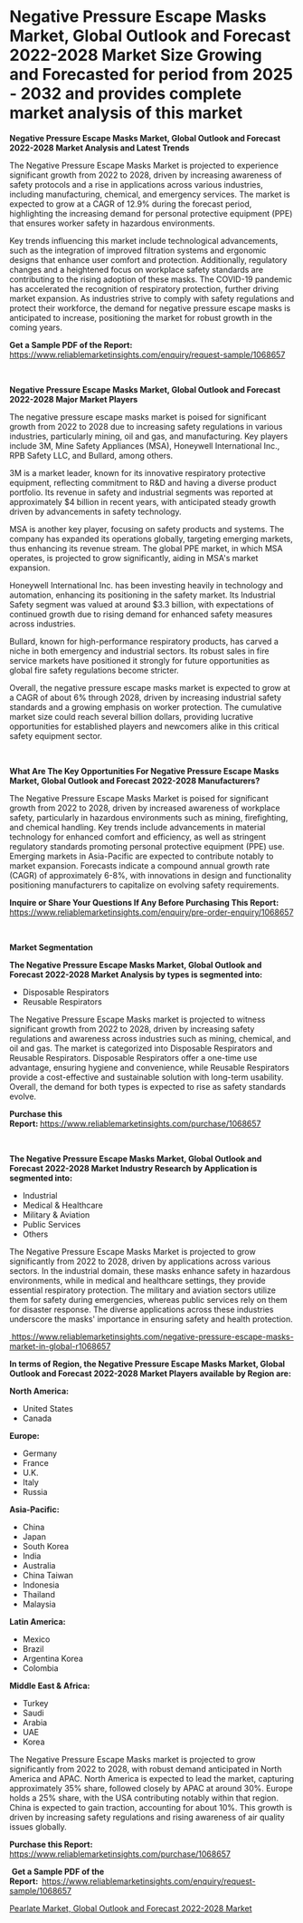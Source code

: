 <p><h1>Negative Pressure Escape Masks Market, Global Outlook and Forecast 2022-2028 Market Size Growing and Forecasted for period from 2025 - 2032 and provides complete market analysis of this market</h1></p><p><strong>Negative Pressure Escape Masks Market, Global Outlook and Forecast 2022-2028 Market Analysis and Latest Trends</strong></p>
<p><p>The Negative Pressure Escape Masks Market is projected to experience significant growth from 2022 to 2028, driven by increasing awareness of safety protocols and a rise in applications across various industries, including manufacturing, chemical, and emergency services. The market is expected to grow at a CAGR of 12.9% during the forecast period, highlighting the increasing demand for personal protective equipment (PPE) that ensures worker safety in hazardous environments.</p><p>Key trends influencing this market include technological advancements, such as the integration of improved filtration systems and ergonomic designs that enhance user comfort and protection. Additionally, regulatory changes and a heightened focus on workplace safety standards are contributing to the rising adoption of these masks. The COVID-19 pandemic has accelerated the recognition of respiratory protection, further driving market expansion. As industries strive to comply with safety regulations and protect their workforce, the demand for negative pressure escape masks is anticipated to increase, positioning the market for robust growth in the coming years.</p></p>
<p><strong>Get a Sample PDF of the Report:&nbsp;</strong> <a href="https://www.reliablemarketinsights.com/enquiry/request-sample/1068657?utm_campaign=3277&utm_medium=2&utm_source=Github&utm_content=ia&utm_term=21032025&utm_id=negative-pressure-escape-masks-market-global-outlook-and-forecast-2022-2028">https://www.reliablemarketinsights.com/enquiry/request-sample/1068657</a></p>
<p>&nbsp;</p>
<p><strong>Negative Pressure Escape Masks Market, Global Outlook and Forecast 2022-2028 Major Market Players</strong></p>
<p><p>The negative pressure escape masks market is poised for significant growth from 2022 to 2028 due to increasing safety regulations in various industries, particularly mining, oil and gas, and manufacturing. Key players include 3M, Mine Safety Appliances (MSA), Honeywell International Inc., RPB Safety LLC, and Bullard, among others.</p><p>3M is a market leader, known for its innovative respiratory protective equipment, reflecting commitment to R&D and having a diverse product portfolio. Its revenue in safety and industrial segments was reported at approximately $4 billion in recent years, with anticipated steady growth driven by advancements in safety technology.</p><p>MSA is another key player, focusing on safety products and systems. The company has expanded its operations globally, targeting emerging markets, thus enhancing its revenue stream. The global PPE market, in which MSA operates, is projected to grow significantly, aiding in MSA's market expansion.</p><p>Honeywell International Inc. has been investing heavily in technology and automation, enhancing its positioning in the safety market. Its Industrial Safety segment was valued at around $3.3 billion, with expectations of continued growth due to rising demand for enhanced safety measures across industries.</p><p>Bullard, known for high-performance respiratory products, has carved a niche in both emergency and industrial sectors. Its robust sales in fire service markets have positioned it strongly for future opportunities as global fire safety regulations become stricter.</p><p>Overall, the negative pressure escape masks market is expected to grow at a CAGR of about 6% through 2028, driven by increasing industrial safety standards and a growing emphasis on worker protection. The cumulative market size could reach several billion dollars, providing lucrative opportunities for established players and newcomers alike in this critical safety equipment sector.</p></p>
<p>&nbsp;</p>
<p><strong>What Are The Key Opportunities For Negative Pressure Escape Masks Market, Global Outlook and Forecast 2022-2028 Manufacturers?</strong></p>
<p><p>The Negative Pressure Escape Masks Market is poised for significant growth from 2022 to 2028, driven by increased awareness of workplace safety, particularly in hazardous environments such as mining, firefighting, and chemical handling. Key trends include advancements in material technology for enhanced comfort and efficiency, as well as stringent regulatory standards promoting personal protective equipment (PPE) use. Emerging markets in Asia-Pacific are expected to contribute notably to market expansion. Forecasts indicate a compound annual growth rate (CAGR) of approximately 6-8%, with innovations in design and functionality positioning manufacturers to capitalize on evolving safety requirements.</p></p>
<p><strong>Inquire or Share Your Questions If Any Before Purchasing This Report:</strong> <a href="https://www.reliablemarketinsights.com/enquiry/pre-order-enquiry/1068657?utm_campaign=3277&utm_medium=2&utm_source=Github&utm_content=ia&utm_term=21032025&utm_id=negative-pressure-escape-masks-market-global-outlook-and-forecast-2022-2028">https://www.reliablemarketinsights.com/enquiry/pre-order-enquiry/1068657</a></p>
<p>&nbsp;</p>
<p><strong>Market Segmentation</strong></p>
<p><strong>The Negative Pressure Escape Masks Market, Global Outlook and Forecast 2022-2028 Market Analysis by types is segmented into:</strong></p>
<p><ul><li>Disposable Respirators</li><li>Reusable Respirators</li></ul></p>
<p><p>The Negative Pressure Escape Masks market is projected to witness significant growth from 2022 to 2028, driven by increasing safety regulations and awareness across industries such as mining, chemical, and oil and gas. The market is categorized into Disposable Respirators and Reusable Respirators. Disposable Respirators offer a one-time use advantage, ensuring hygiene and convenience, while Reusable Respirators provide a cost-effective and sustainable solution with long-term usability. Overall, the demand for both types is expected to rise as safety standards evolve.</p></p>
<p><strong>Purchase this Report:&nbsp;</strong><a href="https://www.reliablemarketinsights.com/purchase/1068657?utm_campaign=3277&utm_medium=2&utm_source=Github&utm_content=ia&utm_term=21032025&utm_id=negative-pressure-escape-masks-market-global-outlook-and-forecast-2022-2028">https://www.reliablemarketinsights.com/purchase/1068657</a></p>
<p>&nbsp;</p>
<p><strong>The Negative Pressure Escape Masks Market, Global Outlook and Forecast 2022-2028 Market Industry Research by Application is segmented into:</strong></p>
<p><ul><li>Industrial</li><li>Medical & Healthcare</li><li>Military & Aviation</li><li>Public Services</li><li>Others</li></ul></p>
<p><p>The Negative Pressure Escape Masks Market is projected to grow significantly from 2022 to 2028, driven by applications across various sectors. In the industrial domain, these masks enhance safety in hazardous environments, while in medical and healthcare settings, they provide essential respiratory protection. The military and aviation sectors utilize them for safety during emergencies, whereas public services rely on them for disaster response. The diverse applications across these industries underscore the masks' importance in ensuring safety and health protection.</p></p>
<p><a href="https://www.reliablemarketinsights.com/negative-pressure-escape-masks-market-in-global-r1068657?utm_campaign=3277&utm_medium=2&utm_source=Github&utm_content=ia&utm_term=21032025&utm_id=negative-pressure-escape-masks-market-global-outlook-and-forecast-2022-2028">&nbsp;https://www.reliablemarketinsights.com/negative-pressure-escape-masks-market-in-global-r1068657</a></p>
<p><strong>In terms of Region, the Negative Pressure Escape Masks Market, Global Outlook and Forecast 2022-2028 Market Players available by Region are:</strong></p>
<p>
    <p> <strong> North America: </strong>
        <ul>
            <li>United States</li>
            <li>Canada</li>
        </ul>
        </p> 
    <p> <strong> Europe: </strong>
        <ul>
            <li>Germany</li>
            <li>France</li>
            <li>U.K.</li>
            <li>Italy</li>
            <li>Russia</li>
        </ul>
        </p> 
    <p> <strong> Asia-Pacific: </strong>
        <ul>
            <li>China</li>
            <li>Japan</li>
            <li>South Korea</li>
            <li>India</li>
            <li>Australia</li>
            <li>China Taiwan</li>
            <li>Indonesia</li>
            <li>Thailand</li>
            <li>Malaysia</li>
        </ul>
        </p> 
    <p> <strong> Latin America: </strong>
        <ul>
            <li>Mexico</li>
            <li>Brazil</li>
            <li>Argentina Korea</li>
            <li>Colombia</li>
        </ul>
        </p> 
    <p> <strong> Middle East & Africa: </strong>
        <ul>
            <li>Turkey</li>
            <li>Saudi</li>
            <li>Arabia</li>
            <li>UAE</li>
            <li>Korea</li>
        </ul>
    </p>
    </p>
<p><p>The Negative Pressure Escape Masks market is projected to grow significantly from 2022 to 2028, with robust demand anticipated in North America and APAC. North America is expected to lead the market, capturing approximately 35% share, followed closely by APAC at around 30%. Europe holds a 25% share, with the USA contributing notably within that region. China is expected to gain traction, accounting for about 10%. This growth is driven by increasing safety regulations and rising awareness of air quality issues globally.</p></p>
<p><strong>Purchase this Report: </strong><a href="https://www.reliablemarketinsights.com/purchase/1068657?utm_campaign=3277&utm_medium=2&utm_source=Github&utm_content=ia&utm_term=21032025&utm_id=negative-pressure-escape-masks-market-global-outlook-and-forecast-2022-2028">https://www.reliablemarketinsights.com/purchase/1068657</a></p>
<p>&nbsp;<strong>Get a Sample PDF of the Report:&nbsp;&nbsp;</strong><a href="https://www.reliablemarketinsights.com/enquiry/request-sample/1068657?utm_campaign=3277&utm_medium=2&utm_source=Github&utm_content=ia&utm_term=21032025&utm_id=negative-pressure-escape-masks-market-global-outlook-and-forecast-2022-2028">https://www.reliablemarketinsights.com/enquiry/request-sample/1068657</a></p>
<p><strong></strong></p>
<p><p><a href="https://github.com/artussavasrv/Market-Research-Report-List-1/blob/main/pearlate-market-global-outlook-and-forecast-2022-2028-market.md?utm_campaign=3277&utm_medium=2&utm_source=Github&utm_content=ia&utm_term=21032025&utm_id=negative-pressure-escape-masks-market-global-outlook-and-forecast-2022-2028">Pearlate Market, Global Outlook and Forecast 2022-2028 Market</a></p></p>
